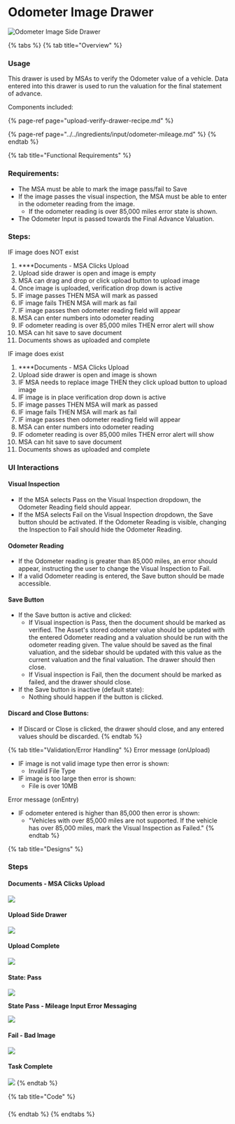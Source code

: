 # Odometer Image Drawer

![Odometer Image Side Drawer](../../.gitbook/assets/odometer-onload.png)

{% tabs %}
{% tab title="Overview" %}
### Usage

This drawer is used by MSAs to verify the Odometer value of a vehicle. Data entered into this drawer is used to run the valuation for the final statement of advance.

Components included:

{% page-ref page="upload-verify-drawer-recipe.md" %}

{% page-ref page="../../ingredients/input/odometer-mileage.md" %}
{% endtab %}

{% tab title="Functional Requirements" %}
### Requirements:

* The MSA must be able to mark the image pass/fail to Save
* If the image passes the visual inspection, the MSA must be able to enter in the odometer reading from the image. 
  * If the odometer reading is over 85,000 miles error state is shown.
* The Odometer Input is passed towards the Final Advance Valuation. 

### Steps:

IF image does NOT exist

1.  ****Documents - MSA Clicks Upload
2. Upload side drawer is open and image is empty
3. MSA can drag and drop or click upload button to upload image
4. Once image is uploaded, verification drop down is active
5. IF image passes THEN MSA will mark as passed
6. IF image fails THEN MSA will mark as fail
7. IF image passes then odometer reading field will appear
8. MSA can enter numbers into odometer reading
9. IF odometer reading is over 85,000 miles THEN error alert will show
10. MSA can hit save to save document
11. Documents shows as uploaded and complete

IF image does exist

1.  ****Documents - MSA Clicks Upload
2. Upload side drawer is open and image is shown
3. IF MSA needs to replace image THEN they  click upload button to upload image
4. IF image is in place verification drop down is active
5. IF image passes THEN MSA will mark as passed
6. IF image fails THEN MSA will mark as fail
7. IF image passes then odometer reading field will appear
8. MSA can enter numbers into odometer reading
9. IF odometer reading is over 85,000 miles THEN error alert will show
10. MSA can hit save to save document
11. Documents shows as uploaded and complete

### UI Interactions

#### Visual Inspection

* If the MSA selects Pass on the Visual Inspection dropdown, the Odometer Reading field should appear.
* If the MSA selects Fail on the Visual Inspection dropdown, the Save button should be activated. If the Odometer Reading is visible, changing the Inspection to Fail should hide the Odometer Reading.

#### Odometer Reading

* If the Odometer reading is greater than 85,000 miles, an error should appear, instructing the user to change the Visual Inspection to Fail.
* If a valid Odometer reading is entered, the Save button should be made accessible.

#### Save Button

* If the Save button is active and clicked:
  * If Visual inspection is Pass, then the document should be marked as verified. The Asset's stored odometer value should be updated with the entered Odometer reading and a valuation should be run with the odometer reading given. The value should be saved as the final valuation, and the sidebar should be updated with this value as the current valuation and the final valuation. The drawer should then close.
  * If Visual inspection is Fail, then the document should be marked as failed, and the drawer should close.
* If the Save button is inactive \(default state\):
  * Nothing should happen if the button is clicked.

#### Discard and Close Buttons:

* If Discard or Close is clicked, the drawer should close, and any entered values should be discarded.
{% endtab %}

{% tab title="Validation/Error Handling" %}
Error message \(onUpload\)

* IF image is not valid image type then error is shown:
  * Invalid File Type
* IF image is too large then error is shown:
  * File is over 10MB

Error message \(onEntry\)

* IF odometer entered is higher than 85,000 then error is shown:
  * "Vehicles with over 85,000 miles are not supported. If the vehicle has over 85,000 miles, mark the Visual Inspection as Failed."
{% endtab %}

{% tab title="Designs" %}
### Steps

#### Documents - MSA Clicks Upload

![](../../.gitbook/assets/direct-lease-documents-onload.png)

#### Upload Side Drawer

![](../../.gitbook/assets/screen-shot-2021-09-29-at-4.23.12-pm%20%281%29.png)

#### Upload Complete

![](../../.gitbook/assets/odometer-onload.png)

#### State: Pass

![](../../.gitbook/assets/odometer-pass.png)

**State Pass - Mileage Input Error Messaging**

![](../../.gitbook/assets/odometer-fail-mileage.png)

#### Fail - Bad Image

![](../../.gitbook/assets/odometer-fail.png)

#### Task Complete

![](../../.gitbook/assets/direct-lease-documents-complete.png)
{% endtab %}

{% tab title="Code" %}
### 
{% endtab %}
{% endtabs %}











